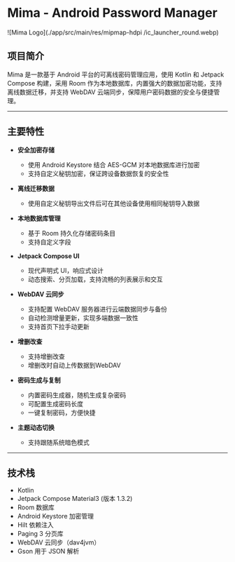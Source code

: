 # Mima - Android Password Manager

![Mima Logo](./app/src/main/res/mipmap-hdpi
/ic_launcher_round.webp) <!-- 如果你有项目logo，可以加 -->

## 项目简介

Mima 是一款基于 Android 平台的可离线密码管理应用，使用 Kotlin 和 Jetpack Compose 构建，采用 Room 作为本地数据库，内置强大的数据加密功能，支持离线数据迁移，并支持 WebDAV 云端同步，保障用户密码数据的安全与便捷管理。

---

## 主要特性

- **安全加密存储**  
  - 使用 Android Keystore 结合 AES-GCM 对本地数据库进行加密  
  - 支持自定义秘钥加密，保证跨设备数据恢复的安全性

- **离线迁移数据**  
  - 使用自定义秘钥导出文件后可在其他设备使用相同秘钥导入数据

- **本地数据库管理**  
  - 基于 Room 持久化存储密码条目  
  - 支持自定义字段

- **Jetpack Compose UI**  
  - 现代声明式 UI，响应式设计  
  - 动态搜索、分页加载，支持流畅的列表展示和交互

- **WebDAV 云同步**  
  - 支持配置 WebDAV 服务器进行云端数据同步与备份  
  - 自动检测增量更新，实现多端数据一致性
  - 支持首页下拉手动更新

- **增删改查**  
  - 支持增删改查
  - 增删改时自动上传数据到WebDAV

- **密码生成与复制**  
  - 内置密码生成器，随机生成复杂密码
  - 可配置生成密码长度
  - 一键复制密码，方便快捷

- **主题动态切换**  
  - 支持跟随系统暗色模式


---

## 技术栈

- Kotlin  
- Jetpack Compose Material3 (版本 1.3.2)  
- Room 数据库  
- Android Keystore 加密管理  
- Hilt 依赖注入  
- Paging 3 分页库
- WebDAV 云同步（dav4jvm）  
- Gson 用于 JSON 解析
